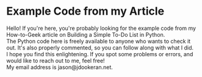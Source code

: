 <h1>Example Code from my Article</h1>
Hello!
If you're here, you're probably looking for the example code from my How-to-Geek article on Building a Simple To-Do List in Python. <br>
The Python code here is freely available to anyone who wants to check it out. It's also properly commented, so you can follow along with what I did.<br>
I hope you find this enlightening. If you spot some problems or errors, and would like to reach out to me, feel free! <br>
My email address is jason@jdookeran.net.
